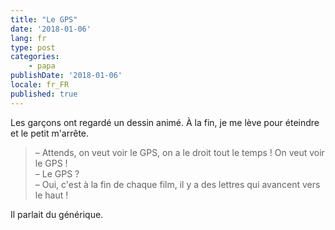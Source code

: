 ```yaml
---
title: "Le GPS"
date: '2018-01-06'
lang: fr
type: post
categories:
    - papa
publishDate: '2018-01-06'
locale: fr_FR
published: true
---
```


Les garçons ont regardé un dessin animé. À la fin, je me lève pour éteindre et le petit m'arrête.

<!-- more -->

> – Attends, on veut voir le GPS, on a le droit tout le temps ! On veut voir le GPS !  
> – Le GPS ?  
> – Oui, c'est à la fin de chaque film, il y a des lettres qui avancent vers le haut !

Il parlait du générique.